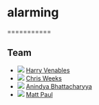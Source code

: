 # alarming

===========

## Team

- <img src="https://avatars3.githubusercontent.com/u/12090027?v=3&s=50">  [Harry Venables](https://github.com/hvenables)
- <img src="https://avatars2.githubusercontent.com/u/13521236?v=3&s=50">  [Chris Weeks](https://github.com/chweeks)
- <img src="https://avatars2.githubusercontent.com/u/9395666?v=3&s=50">  [Anindya Bhattacharyya](https://github.com/bat020)
- <img src="https://avatars3.githubusercontent.com/u/13286587?v=3&s=50">  [Matt Paul](https://github.com/matt-paul)

